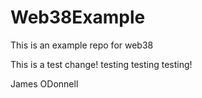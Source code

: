 # Web38Example
This is an example repo for web38


This is a test change! testing testing testing! 


James ODonnell 